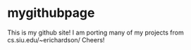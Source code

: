 mygithubpage
============
This is my github site! 
I am porting many of my projects from cs.siu.edu/~erichardson/
Cheers!